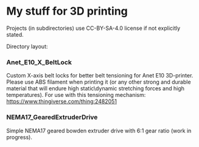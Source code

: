 # My stuff for 3D printing

Projects (in subdirectories) use CC-BY-SA-4.0 license if not explicitly stated.

Directory layout:

### Anet_E10_X_BeltLock

Custom X-axis belt locks for better belt tensioning for Anet E10 3D-printer.
Please use ABS filament when printing it (or any other strong and durable material that will endure high static\dynamic stretching forces and high temperatures).
For use with this tensioning mechanism: https://www.thingiverse.com/thing:2482051

### NEMA17_GearedExtruderDrive

Simple NEMA17 geared bowden extruder drive with 6:1 gear ratio (work in progress).
